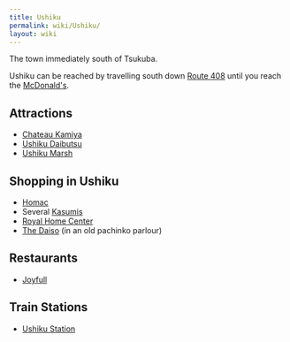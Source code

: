 ```yaml
---
title: Ushiku
permalink: wiki/Ushiku/
layout: wiki
---
```


The town immediately south of Tsukuba.

Ushiku can be reached by travelling south down [Route
408](/wiki/Route_408 "wikilink") until you reach the
[McDonald's](/wiki/McDonald's "wikilink").

Attractions
-----------

-   [Chateau Kamiya](/wiki/Chateau_Kamiya "wikilink")
-   [Ushiku Daibutsu](/wiki/Ushiku_Daibutsu "wikilink")
-   [Ushiku Marsh](/wiki/Ushiku_Marsh "wikilink")

Shopping in Ushiku
------------------

-   [Homac](/wiki/Homac "wikilink")
-   Several [Kasumis](/wiki/Kasumi "wikilink")
-   [Royal Home Center](/wiki/Royal_Home_Center "wikilink")
-   [The Daiso](/wiki/The_Daiso "wikilink") (in an old pachinko parlour)

Restaurants
-----------

-   [Joyfull](/wiki/Joyfull "wikilink")

Train Stations
--------------

-   [Ushiku Station](/wiki/Ushiku_Station "wikilink")

